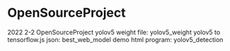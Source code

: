 # OpenSourceProject
2022 2-2 OpenSourceProject
yolov5 weight file: yolov5_weight
yolov5 to tensorflow.js json: best_web_model
demo html program: yolov5_detection
